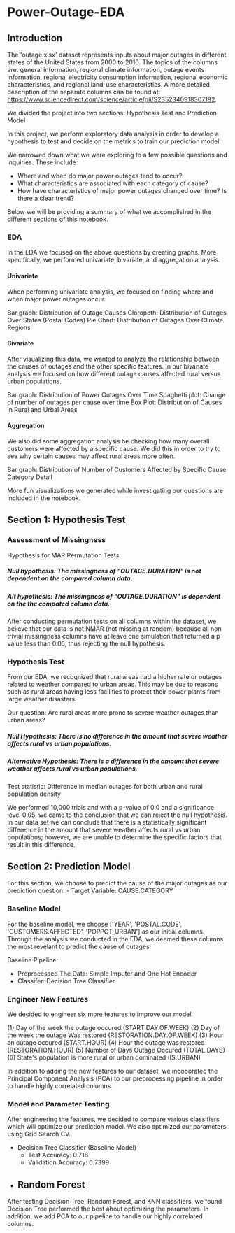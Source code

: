# Power-Outage-EDA

## Introduction
The 'outage.xlsx' dataset represents inputs about major outages in different states of the United States from 2000 to 2016. The topics of the columns are: general information, regional climate information, outage events information, regional electricity consumption information, regional economic characteristics, and regional land-use characteristics. A more detailed description of the separate columns can be found at: https://www.sciencedirect.com/science/article/pii/S2352340918307182.

We divided the project into two sections: Hypothesis Test and Prediction Model

In this project, we perform exploratory data analysis in order to develop a hypothesis to test and decide on the metrics to train our prediction model.

We narrowed down what we were exploring to a few possible questions and inquiries. These include:

- Where and when do major power outages tend to occur?
- What characteristics are associated with each category of cause?
- How have characteristics of major power outages changed over time? Is there a clear trend?

Below we will be providing a summary of what we accomplished in the different sections of this notebook.

### EDA
In the EDA we focused on the above questions by creating graphs. More specifically, we performed univariate, bivariate, and aggregation analysis.

#### Univariate 
When performing univariate analysis, we focused on finding where and when major power outages occur. 

Bar graph: Distribution of Outage Causes
Cloropeth: Distribution of Outages Over States (Postal Codes)
Pie Chart: Distribution of Outages Over Climate Regions

#### Bivariate 
After visualizing this data, we wanted to analyze the relationship between the causes of outages and the other specific features. In our bivariate analysis we focused on how different outage causes affected rural versus urban populations. 

Bar graph: Distribution of Power Outages Over Time
Spaghetti plot: Change of number of outages per cause over time 
Box Plot: Distribution of Causes in Rural and Urbal Areas

#### Aggregation
We also did some aggregation analysis be checking how many overall customers were affected by a specific cause. We did this in order to try to see why certain causes may affect rural areas more often.

Bar graph: Distribution of Number of Customers Affected by Specific Cause Category Detail

More fun visualizations we generated while investigating our questions are included in the notebook.

## Section 1: Hypothesis Test

### Assessment of Missingness
Hypothesis for MAR Permutation Tests:

##### Null hypothesis: The missingness of "OUTAGE.DURATION" is not dependent on the compared column data.
##### Alt hypothesis: The missingness of "OUTAGE.DURATION" is dependent on the the compated column data.

After conducting permutation tests on all columns within the dataset, we believe that our data is not NMAR (not missing at random) because all non trivial missingness columns have at leave one simulation that returned a p value less than 0.05, thus rejecting the null hypothesis.

### Hypothesis Test
From our EDA, we recognized that rural areas had a higher rate or outages related to weather compared to urban areas. This may be due to reasons such as rural areas having less facilities to protect their power plants from large weather disasters. 

Our question: Are rural areas more prone to severe weather outages than urban areas? 

##### Null Hypothesis: There is no difference in the amount that severe weather affects rural vs urban populations.
##### Alternative Hypothesis: There is a difference in the amount that severe weather affects rural vs urban populations. 
Test statistic: Difference in median outages for both urban and rural population density

We performed 10,000 trials and with a p-value of 0.0 and a significance level 0.05, we came to the conclusion that we can reject the null hypothesis. In our data set we can conclude that there is a statistically significant difference in the amount that severe weather affects rural vs urban populations; however, we are unable to determine the specific factors that result in this difference.

## Section 2: Prediction Model
For this section, we choose to predict the cause of the major outages as our prediction question. 
    -  Target Variable: CAUSE.CATEGORY 

### Baseline Model
For the baseline model, we choose ['YEAR', 'POSTAL.CODE', 'CUSTOMERS.AFFECTED', 'POPPCT_URBAN'] as our initial columns. Through the analysis we conducted in the EDA, we deemed these columns the most revelant to predict the cause of outages.  

Baseline Pipeline:
- Preprocessed The Data: Simple Imputer and One Hot Encoder
- Classifer: Decision Tree Classifier.

### Engineer New Features
We decided to engineer six more features to improve our model. 

(1) Day of the week the outage occured (START.DAY.OF.WEEK)
(2) Day of the week the outage Was restored (RESTORATION.DAY.OF.WEEK)
(3) Hour an outage occured (START.HOUR)
(4) Hour the outage was restored (RESTORATION.HOUR)
(5) Number of Days Outage Occured (TOTAL.DAYS)
(6) State's population is more rural or urban dominated (IS.URBAN)

In addition to adding the new features to our dataset, we incoporated the Principal Component Analysis (PCA) to our preprocessing pipeline in order to handle highly correlated columns.

### Model and Parameter Testing
After engineering the features, we decided to compare various classifiers which will optimize our prediction model. We also optimized our parameters using Grid Search CV.

- Decision Tree Classifier (Baseline Model)
  - Test Accuracy: 0.718
  - Validation Accuracy: 0.7399
- Random Forest 
  - 
After testing Decision Tree, Random Forest, and KNN classifiers, we found Decision Tree performed the best about optimizing the parameters. In addition, we add PCA to our pipeline to handle our highly correlated columns.
